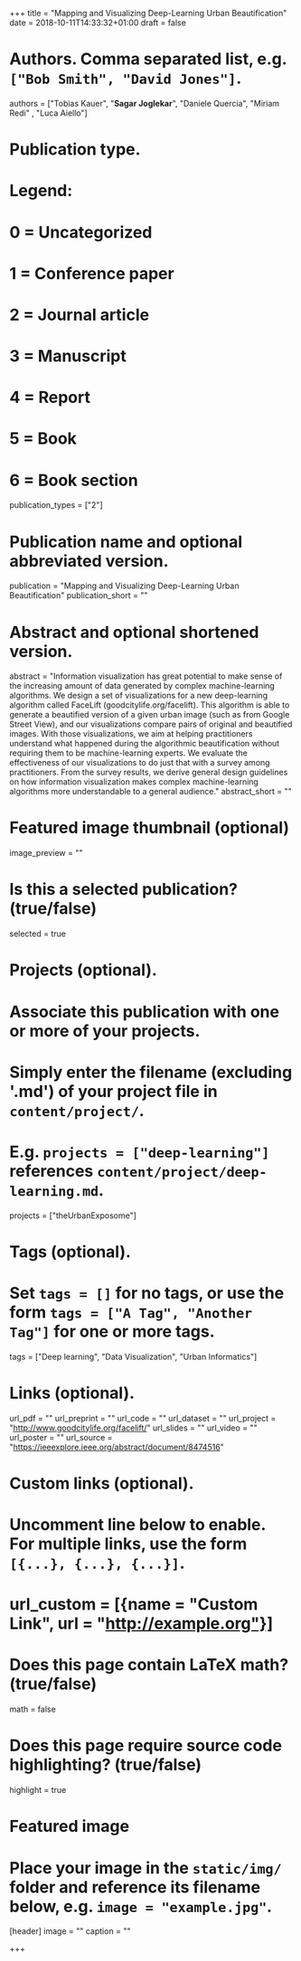 +++
title = "Mapping and Visualizing Deep-Learning Urban Beautification"
date = 2018-10-11T14:33:32+01:00
draft = false

# Authors. Comma separated list, e.g. `["Bob Smith", "David Jones"]`.
authors = ["Tobias Kauer", "**Sagar Joglekar**", "Daniele Quercia", "Miriam Redi" , "Luca Aiello"]

# Publication type.
# Legend:
# 0 = Uncategorized
# 1 = Conference paper
# 2 = Journal article
# 3 = Manuscript
# 4 = Report
# 5 = Book
# 6 = Book section
publication_types = ["2"]

# Publication name and optional abbreviated version.
publication = "Mapping and Visualizing Deep-Learning Urban Beautification"
publication_short = ""

# Abstract and optional shortened version.
abstract = "Information visualization has great potential to make sense of the increasing amount of data generated by complex machine-learning algorithms. We design a set of visualizations for a new deep-learning algorithm called FaceLift (goodcitylife.org/facelift). This algorithm is able to generate a beautified version of a given urban image (such as from Google Street View), and our visualizations compare pairs of original and beautified images. With those visualizations, we aim at helping practitioners understand what happened during the algorithmic beautification without requiring them to be machine-learning experts. We evaluate the effectiveness of our visualizations to do just that with a survey among practitioners. From the survey results, we derive general design guidelines on how information visualization makes complex machine-learning algorithms more understandable to a general audience."
abstract_short = ""

# Featured image thumbnail (optional)
image_preview = ""

# Is this a selected publication? (true/false)
selected = true

# Projects (optional).
#   Associate this publication with one or more of your projects.
#   Simply enter the filename (excluding '.md') of your project file in `content/project/`.
#   E.g. `projects = ["deep-learning"]` references `content/project/deep-learning.md`.
projects = ["theUrbanExposome"]

# Tags (optional).
#   Set `tags = []` for no tags, or use the form `tags = ["A Tag", "Another Tag"]` for one or more tags.
tags = ["Deep learning", "Data Visualization", "Urban Informatics"]

# Links (optional).
url_pdf = ""
url_preprint = ""
url_code = ""
url_dataset = ""
url_project = "http://www.goodcitylife.org/facelift/"
url_slides = ""
url_video = ""
url_poster = ""
url_source = "https://ieeexplore.ieee.org/abstract/document/8474516"

# Custom links (optional).
#   Uncomment line below to enable. For multiple links, use the form `[{...}, {...}, {...}]`.
# url_custom = [{name = "Custom Link", url = "http://example.org"}]

# Does this page contain LaTeX math? (true/false)
math = false

# Does this page require source code highlighting? (true/false)
highlight = true

# Featured image
# Place your image in the `static/img/` folder and reference its filename below, e.g. `image = "example.jpg"`.
[header]
image = ""
caption = ""

+++
